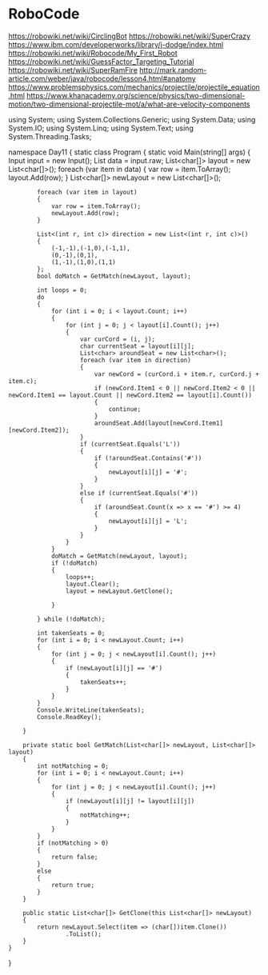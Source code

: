 # RoboCode
https://robowiki.net/wiki/CirclingBot
https://robowiki.net/wiki/SuperCrazy
https://www.ibm.com/developerworks/library/j-dodge/index.html
https://robowiki.net/wiki/Robocode/My_First_Robot
https://robowiki.net/wiki/GuessFactor_Targeting_Tutorial
https://robowiki.net/wiki/SuperRamFire
http://mark.random-article.com/weber/java/robocode/lesson4.html#anatomy
https://www.problemsphysics.com/mechanics/projectile/projectile_equation.html
https://www.khanacademy.org/science/physics/two-dimensional-motion/two-dimensional-projectile-mot/a/what-are-velocity-components

using System;
using System.Collections.Generic;
using System.Data;
using System.IO;
using System.Linq;
using System.Text;
using System.Threading.Tasks;

namespace Day11
{
    static class Program
    {
        static void Main(string[] args)
        {
            Input input = new Input();
            List<string> data = input.raw;
            List<char[]> layout = new List<char[]>();
            foreach (var item in data)
            {
                var row = item.ToArray();
                layout.Add(row);
            }
            List<char[]> newLayout = new List<char[]>();

            foreach (var item in layout)
            {
                var row = item.ToArray();
                newLayout.Add(row);
            }

            List<(int r, int c)> direction = new List<(int r, int c)>()
            {
                (-1,-1),(-1,0),(-1,1),
                (0,-1),(0,1),
                (1,-1),(1,0),(1,1)
            };
            bool doMatch = GetMatch(newLayout, layout);

            int loops = 0;
            do
            {
                for (int i = 0; i < layout.Count; i++)
                {
                    for (int j = 0; j < layout[i].Count(); j++)
                    {
                        var curCord = (i, j);
                        char currentSeat = layout[i][j];
                        List<char> aroundSeat = new List<char>();
                        foreach (var item in direction)
                        {
                            var newCord = (curCord.i + item.r, curCord.j + item.c);
                            if (newCord.Item1 < 0 || newCord.Item2 < 0 || newCord.Item1 == layout.Count || newCord.Item2 == layout[i].Count())
                            {
                                continue;
                            }
                            aroundSeat.Add(layout[newCord.Item1][newCord.Item2]);
                        }
                        if (currentSeat.Equals('L'))
                        {
                            if (!aroundSeat.Contains('#'))
                            {
                                newLayout[i][j] = '#';
                            }
                        }
                        else if (currentSeat.Equals('#'))
                        {
                            if (aroundSeat.Count(x => x == '#') >= 4)
                            {
                                newLayout[i][j] = 'L';
                            }
                        }
                    }
                }
                doMatch = GetMatch(newLayout, layout);
                if (!doMatch)
                {
                    loops++;
                    layout.Clear();
                    layout = newLayout.GetClone();

                }

            } while (!doMatch);

            int takenSeats = 0;
            for (int i = 0; i < newLayout.Count; i++)
            {
                for (int j = 0; j < newLayout[i].Count(); j++)
                {
                    if (newLayout[i][j] == '#')
                    {
                        takenSeats++;
                    }
                }
            }
            Console.WriteLine(takenSeats);
            Console.ReadKey();

        }

        private static bool GetMatch(List<char[]> newLayout, List<char[]> layout)
        {
            int notMatching = 0;
            for (int i = 0; i < newLayout.Count; i++)
            {
                for (int j = 0; j < newLayout[i].Count(); j++)
                {
                    if (newLayout[i][j] != layout[i][j])
                    {
                        notMatching++;
                    }
                }
            }
            if (notMatching > 0)
            {
                return false;
            }
            else
            {
                return true;
            }
        }

        public static List<char[]> GetClone(this List<char[]> newLayout)
        {
            return newLayout.Select(item => (char[])item.Clone())
                    .ToList();
        }
    }
}

